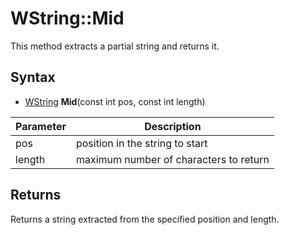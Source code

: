 # WString::Mid #
This method extracts a partial string and returns it.

## Syntax ##
- [WString](WString.md) **Mid**(const int pos, const int length)

| Parameter | Description |
| --- | --- |
| pos | position in the string to start |
| length | maximum number of characters to return |

## Returns ##
Returns a string extracted from the specified position and length.

